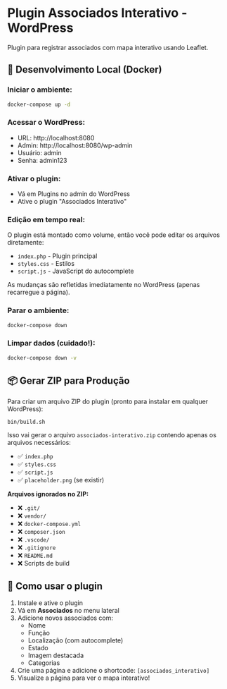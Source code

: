 # Plugin Associados Interativo - WordPress

Plugin para registrar associados com mapa interativo usando Leaflet.

## 🚀 Desenvolvimento Local (Docker)

### Iniciar o ambiente:
```bash
docker-compose up -d
```

### Acessar o WordPress:
- URL: http://localhost:8080
- Admin: http://localhost:8080/wp-admin
- Usuário: admin
- Senha: admin123

### Ativar o plugin:
- Vá em Plugins no admin do WordPress
- Ative o plugin "Associados Interativo"

### Edição em tempo real:
O plugin está montado como volume, então você pode editar os arquivos diretamente:
- `index.php` - Plugin principal
- `styles.css` - Estilos
- `script.js` - JavaScript do autocomplete

As mudanças são refletidas imediatamente no WordPress (apenas recarregue a página).

### Parar o ambiente:
```bash
docker-compose down
```

### Limpar dados (cuidado!):
```bash
docker-compose down -v
```

## 📦 Gerar ZIP para Produção

Para criar um arquivo ZIP do plugin (pronto para instalar em qualquer WordPress):

```bash
bin/build.sh
```

Isso vai gerar o arquivo `associados-interativo.zip` contendo apenas os arquivos necessários:
- ✅ `index.php`
- ✅ `styles.css`
- ✅ `script.js`
- ✅ `placeholder.png` (se existir)

**Arquivos ignorados no ZIP:**
- ❌ `.git/`
- ❌ `vendor/`
- ❌ `docker-compose.yml`
- ❌ `composer.json`
- ❌ `.vscode/`
- ❌ `.gitignore`
- ❌ `README.md`
- ❌ Scripts de build

## 📝 Como usar o plugin

1. Instale e ative o plugin
2. Vá em **Associados** no menu lateral
3. Adicione novos associados com:
   - Nome
   - Função
   - Localização (com autocomplete)
   - Estado
   - Imagem destacada
   - Categorias
4. Crie uma página e adicione o shortcode: `[associados_interativo]`
5. Visualize a página para ver o mapa interativo!
